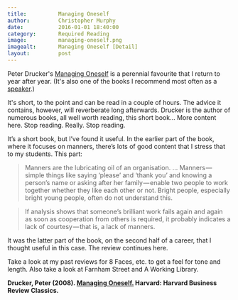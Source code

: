 ```yaml
---
title:			Managing Oneself
author:			Christopher Murphy
date:			2016-01-01 18:40:00
category: 		Required Reading
image:			managing-oneself.png
imagealt:		Managing Oneself [Detail]
layout:			post
---
```



Peter Drucker's [Managing Oneself][01] is a perennial favourite that I return to year after year. (It's also one of the books I recommend most often as a [speaker][02].)

It's short, to the point and can be read in a couple of hours. The advice it contains, however, will reverberate long afterwards. Drucker is the author of numerous books, all well worth reading, this short book… More content here. Stop reading. Really. Stop reading.

It’s a short book, but I’ve found it useful. In the earlier part of the book, where it focuses on manners, there’s lots of good content that I stress that to my students. This part:

> Manners are the lubricating oil of an organisation. … Manners — simple things like saying ‘please’ and ‘thank you’ and knowing a person’s name or asking after her family — enable two people to work together whether they like each other or not. Bright people, especially bright young people, often do not understand this.

> If analysis shows that someone’s brilliant work fails again and again as soon as cooperation from others is required, it probably indicates a lack of courtesy — that is, a lack of manners.

It was the latter part of the book, on the second half of a career, that I thought useful in this case. The review continues here.

Take a look at my past reviews for 8 Faces, etc. to get a feel for tone and length. Also take a look at Farnham Street and A Working Library.

__Drucker, Peter (2008). [Managing Oneself.][01] Harvard: Harvard Business Review Classics.__


[01]: http://www.amazon.co.uk/exec/obidos/ASIN/142212312X/monographic-21 "Get the book."
[02]: http://monographic.org/speaking/ "Book me as a speaker…."